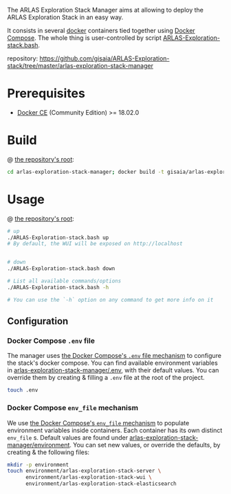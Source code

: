 The ARLAS Exploration Stack Manager aims at allowing to deploy the ARLAS Exploration Stack in an easy way.

It consists in several [docker](https://docker.com) containers tied together using [Docker Compose](https://docs.docker.com/compose). The whole thing is user-controlled by script [ARLAS-Exploration-stack.bash](https://github.com/gisaia/ARLAS-Exploration-stack/tree/master/ARLAS-Exploration-stack.bash).

repository: https://github.com/gisaia/ARLAS-Exploration-stack/tree/master/arlas-exploration-stack-manager

# Prerequisites

- [Docker CE](https://docs.docker.com/install/) (Community Edition) >=  18.02.0

# Build

@ [the repository's root](https://github.com/gisaia/ARLAS-Exploration-stack/tree/master):

```bash
cd arlas-exploration-stack-manager; docker build -t gisaia/arlas-exploration-stack-manager .; cd -
```

# Usage

@ [the repository's root](https://github.com/gisaia/ARLAS-Exploration-stack/tree/master):

```bash
# up
./ARLAS-Exploration-stack.bash up
# By default, the WUI will be exposed on http://localhost


# down
./ARLAS-Exploration-stack.bash down

# List all available commands/options
./ARLAS-Exploration-stack.bash -h

# You can use the `-h` option on any command to get more info on it
```

## Configuration

### Docker Compose `.env` file

The manager uses [the Docker Compose's `.env` file mechanism](https://docs.docker.com/compose/env-file/) to configure the stack's docker compose. You can find available environment variables in [arlas-exploration-stack-manager/.env](https://github.com/gisaia/ARLAS-Exploration-stack/blob/master/arlas-exploration-stack-manager/.env), with their default values. You can override them by creating & filling a `.env` file at the root of the project.

```bash
touch .env
```

### Docker Compose `env_file` mechanism

We use [the Docker Compose's `env_file` mechanism](https://docs.docker.com/compose/compose-file/#env_file) to populate environment variables inside containers. Each container has its own distinct `env_file` s. Default values are found under [arlas-exploration-stack-manager/environment](https://github.com/gisaia/ARLAS-Exploration-stack/tree/master/arlas-exploration-stack-manager/environment). You can set new values, or override the defaults, by creating & the following files:

```bash
mkdir -p environment
touch environment/arlas-exploration-stack-server \
      environment/arlas-exploration-stack-wui \
      environment/arlas-exploration-stack-elasticsearch
```
